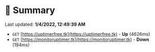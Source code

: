 # 📖 Summary
Last updated: **1/4/2022, 12:49:39 AM**

- `GET` [https://uptimerfree.tk](https://uptimerfree.tk) - **Up** (4626ms)
- `GET` [https://monitoruptimer.tk](https://monitoruptimer.tk) - **Down** (194ms)

